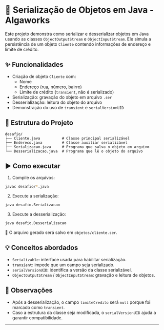 # 📂 Serialização de Objetos em Java - Algaworks

Este projeto demonstra como serializar e desserializar objetos em Java usando as classes `ObjectOutputStream` e `ObjectInputStream`. Ele simula a persistência de um objeto `Cliente` contendo informações de endereço e limite de crédito.

## ✨ Funcionalidades

- Criação de objeto `Cliente` com:
  - Nome
  - Endereço (rua, número, bairro)
  - Limite de crédito (`transient`, não é serializado)
- Serialização: gravação do objeto em arquivo `.ser`
- Desserialização: leitura do objeto do arquivo
- Demonstração do uso de `transient` e `serialVersionUID`

## 🧱 Estrutura do Projeto

```
desafio/
├── Cliente.java          # Classe principal serializável
├── Endereco.java         # Classe auxiliar serializável
├── Serializacao.java     # Programa que salva o objeto em arquivo
└── Desserializacao.java  # Programa que lê o objeto do arquivo
```

## ▶️ Como executar

1. Compile os arquivos:

```bash
javac desafio/*.java
```

2. Execute a serialização:

```bash
java desafio.Serializacao
```

3. Execute a desserialização:

```bash
java desafio.Desserializacao
```

📂 O arquivo gerado será salvo em `objetos/cliente.ser`.

## 💡 Conceitos abordados

- `Serializable`: interface usada para habilitar serialização.
- `transient`: impede que um campo seja serializado.
- `serialVersionUID`: identifica a versão da classe serializável.
- `ObjectOutputStream` / `ObjectInputStream`: gravação e leitura de objetos.

## 📌 Observações

- Após a desserialização, o campo `limiteCredito` será `null` porque foi marcado como `transient`.
- Caso a estrutura da classe seja modificada, o `serialVersionUID` ajuda a garantir compatibilidade.

---


